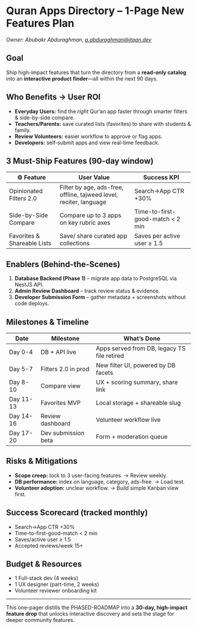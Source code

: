 # Quran Apps Directory – 1-Page New Features Plan

*Owner: Abubakr Abduraghman, a.abduraghman@itqan.dev*

## Goal
Ship high-impact features that turn the directory from a **read-only catalog** into an **interactive product finder**—all within the next 90 days.

## Who Benefits → User ROI
- **Everyday Users:** find the *right* Qur’an app faster through smarter filters & side-by-side compare.
- **Teachers/Parents:** save curated lists (favorites) to share with students & family.
- **Review Volunteers:** easier workflow to approve or flag apps.
- **Developers:** self-submit apps and view real-time feedback.

## 3 Must-Ship Features (90-day window)
| ⚙ Feature | User Value | Success KPI |
| - | - | - |
| Opinionated Filters 2.0 | Filter by age, ads-free, offline, tajweed level, reciter, language | Search→App CTR +30% |
| Side-by-Side Compare | Compare up to 3 apps on key rubric axes | Time-to-first-good-match < 2 min |
| Favorites & Shareable Lists | Save/ share curated app collections | Saves per active user ≥ 1.5 |

## Enablers (Behind-the-Scenes)
1. **Database Backend (Phase 1)** – migrate app data to PostgreSQL via NestJS API.
2. **Admin Review Dashboard** – track review status & evidence.
3. **Developer Submission Form** – gather metadata + screenshots without code deploys.

## Milestones & Timeline
| Date | Milestone | What’s Done |
| - | - | - |
| Day 0-4 | DB + API live | Apps served from DB, legacy TS file retired |
| Day 5-7 | Filters 2.0 in prod | New filter UI, powered by DB facets |
| Day 8-10 | Compare view | UX + scoring summary, share link |
| Day 11-13 | Favorites MVP | Local storage + shareable slug |
| Day 14-16 | Review dashboard | Volunteer workflow live |
| Day 17-20 | Dev submission beta | Form + moderation queue |

## Risks & Mitigations
- **Scope creep:** lock to 3 user-facing features. → Review weekly.
- **DB performance:** index on language, category, ads-free. → Load test.
- **Volunteer adoption:** unclear workflow. → Build simple Kanban view first.

## Success Scorecard (tracked monthly)
- Search→App CTR +30%
- Time-to-first-good-match < 2 min
- Saves/active user ≥ 1.5
- Accepted reviews/week 15+

## Budget & Resources
- 1 Full-stack dev (4 weeks)
- 1 UX designer (part-time, 2 weeks)
- Volunteer reviewer onboarding kit

---

This one-pager distills the PHASED-ROADMAP into a **30-day, high-impact feature drop** that unlocks interactive discovery and sets the stage for deeper community features.
